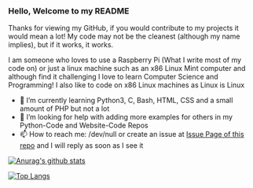 ### Hello, Welcome to my README

Thanks for viewing my GitHub, if you would contribute to my projects it would mean a lot!
My code may not be the cleanest (although my name implies), but if it works, it works.

I am someone who loves to use a Raspberry Pi  (What I write most of my code on) or just a linux machine such as an x86 Linux Mint computer and although find it challenging I love to learn Computer Science and Programming!
I also like to code on x86 Linux machines as Linux is Linux
- 🌱 I’m currently learning Python3, C, Bash, HTML, CSS and a small amount of PHP but not a lot
- 🤔 I’m looking for help with adding more examples for others in my Python-Code and Website-Code Repos
- 📫 How to reach me: /dev/null or create an issue at [Issue Page of this repo](https://github.com/CleanMachine1/CleanMachine1/issues) and I will reply as soon as I see it


[![Anurag's github stats](https://github-readme-stats.vercel.app/api?username=CleanMachine1&theme=dark&show_icons=true)](https://github.com/anuraghazra/github-readme-stats)

[![Top Langs](https://github-readme-stats.vercel.app/api/top-langs/?username=CleanMachine1&layout=compact&theme=dark)](https://github.com/anuraghazra/github-readme-stats)

